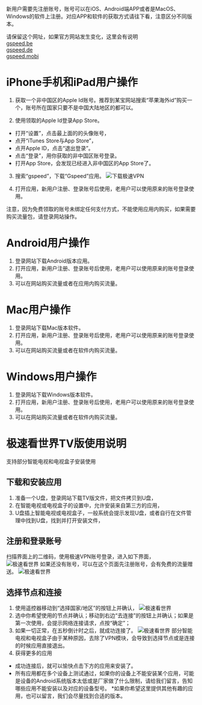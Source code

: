 新用户需要先注册账号，账号可以在iOS、Android端APP或者是MacOS、Windows的软件上注册。对应APP和软件的获取方式请往下看，注意区分不同版本。

请保留这个网址，如果官方网站发生变化，这里会有说明  
[gspeed.be](http://gspeed.be/)  
[gspeed.de](http://gspeed.de/)  
[gspeed.mobi](http://gspeed.mobi/)  

# iPhone手机和iPad用户操作

1. 获取一个非中国区的Apple Id账号。推荐到某宝网站搜索“苹果海外id”购买一个，账号所在国家只要不是中国大陆地区的都可以。

2. 使用领取的Apple Id登录App Store。

* 打开“设置”，点击最上面的的头像账号，  
* 点开“iTunes Store与App Store”，  
* 点开Apple ID，点击“退出登录”。  
* 点击“登录”，用你获取的非中国区账号登录。  
* 打开App Store，会发现已经进入非中国区的App Store了。  

3. 搜索“gspeed”，下载“Gspeed”应用。
![下载极速VPN](http://cdn.yigetizi.com/pic/v1.jpg)

4. 打开应用，新用户注册、登录账号后使用，老用户可以使用原来的账号登录使用。

注意，因为免费领取的账号未绑定任何支付方式，不能使用应用内购买，如果需要购买流量包，请登录网站操作。


# Android用户操作
1. 登录网站下载Android版本应用。
2. 打开应用，新用户注册、登录账号后使用，老用户可以使用原来的账号登录使用。
3. 可以在网站购买流量或者在应用内购买流量。

# Mac用户操作
1. 登录网站下载Mac版本软件。
2. 打开应用，新用户注册、登录账号后使用，老用户可以使用原来的账号登录使用。
3. 可以在网站购买流量或者在软件内购买流量。

# Windows用户操作
1. 登录网站下载Windows版本软件。
2. 打开应用，新用户注册、登录账号后使用，老用户可以使用原来的账号登录使用。
3. 可以在网站购买流量或者在软件内购买流量。

# 极速看世界TV版使用说明
支持部分智能电视和电视盒子安装使用
## 下载和安装应用

1. 准备一个U盘，登录网站下载TV版文件，把文件拷贝到U盘，
2. 在智能电视或电视盒子的设置中，允许安装来自第三方的应用，
3. U盘插上智能电视或电视盒子，一般系统会提示发现U盘，或者自行在文件管理中找到U盘，找到并打开安装文件，

## 注册和登录账号

扫描界面上的二维码，使用极速VPN账号登录，进入如下界面，  
![极速看世界](http://cdn.yigetizi.com/pic/v3.jpg)
如果还没有账号，可以在这个页面先注册账号，会有免费的流量赠送。
![极速看世界](http://cdn.yigetizi.com/pic/v4.jpg)

## 选择节点和连接
1. 使用遥控器移动到“选择国家/地区”的按钮上并确认，
![极速看世界](http://cdn.yigetizi.com/pic/v5.jpg)
2. 选中你希望使用的节点并确认；移动到右边“去连接”的按钮上并确认；如果是第一次使用，会提示网络连接请求，点按“确定”；
3. 如果一切正常，在五秒倒计时之后，就成功连接了。
![极速看世界](http://cdn.yigetizi.com/pic/v6.jpg)
部分智能电视和电视盒子由于某种原因，去除了VPN模块，会导致到选择节点或是连接的时候应用直接退出。
4. 获得更多的应用
* 成功连接后，就可以愉快点击下方的应用来安装了。
* 所有应用都在多个设备上测试通过，如果你的设备上不能安装某个应用，可能是设备的Android系统版本太低或是厂家做了什么限制，请给我们留言，告知哪些应用不能安装以及对应的设备型号。
*如果你希望这里提供其他有趣的应用，也可以留言，我们会尽量找到合适的版本。
